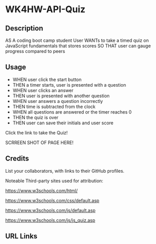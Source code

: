 # WK4HW-API-Quiz

## Description

AS A coding boot camp student
User WANTs to take a timed quiz on JavaScript fundamentals that stores scores
SO THAT user can gauge progress compared to peers

## Usage

- WHEN user click the start button
- THEN a timer starts, user is presented with a question
- WHEN user clicks an answer
- THEN user is presented with another question
- WHEN user answers a question incorrectly
- THEN time is subtracted from the clock
- WHEN all questions are answered or the timer reaches 0
- THEN the quiz is over
- THEN user can save their initials and user score

Click the link to take the Quiz!


SCRREEN SHOT OF PAGE HERE!

## Credits

List your collaborators, with links to their GitHub profiles.

Noteable Third-party sites used for attribution:

https://www.w3schools.com/html/

https://www.w3schools.com/css/default.asp

https://www.w3schools.com/js/default.asp

https://www.w3schools.com/js/js_quiz.asp

## URL Links 
